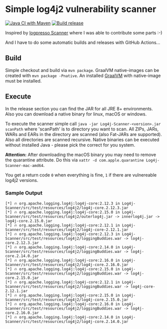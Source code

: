 # Simple log4j2 vulnerability scanner

[![Java CI with Maven](https://github.com/Afrouper/Log4j-Scanner/actions/workflows/maven.yml/badge.svg)](https://github.com/Afrouper/Log4j-Scanner/actions/workflows/maven.yml)
[![Build release](https://github.com/Afrouper/Log4j-Scanner/actions/workflows/buildAndRelease.yml/badge.svg)](https://github.com/Afrouper/Log4j-Scanner/actions/workflows/buildAndRelease.yml)

Inspired by [logpresso Scanner](https://github.com/logpresso/CVE-2021-44228-Scanner) where I was able to contribute some parts :-)

And I have to do some automatic builds and releases with GitHub Actions...

## Build
Simple checkout and build via `mvn package`. GraalVM native-images can be created with `mvn package -Pnative`. An installed [GraalVM](https://www.graalvm.org) with native-image must be installed.

## Execute
In the release section you can find the JAR for all JRE 8+ environments. Also you can download a native binary for linux, macOS or windows.

To execute the scanner simple call `java -jar Log4j-Scanner-<version>.jar scanPath` where 'scanPath' is to directory you want to scan. All ZIPs, JARs, WARs and EARs in the directory are scanned (also Fat-JARs are supported). Also all directories are scanned recursive. Native binaries can be executed without installed Java - please pick the correct for you system.

**Attention:** After downloading the macOS binary you may need to remove the quarantine attribute. Do this via `xattr -d com.apple.quarantine Log4j-Scanner-mac-amd64`.

You get a return code `0` when everything is fine, `1` if there are vulnereable log4j2 versions.

### Sample Output
```
[*] 🔥 org.apache.logging.log4j:log4j-core:2.12.3 in Log4j-Scanner/src/test/resources/log4j2/log4j-core.2.12.3.jar
[*] 🔥 org.apache.logging.log4j:log4j-core:2.15.0 in Log4j-Scanner/src/test/resources/log4j2/outerlog4j.jar -> innerlog4j.jar -> log4j-core.2.15.0.jar
[*] 🔥 org.apache.logging.log4j:log4j-core:2.12.1 in Log4j-Scanner/src/test/resources/log4j2/log4j-core-2.12.1.jar
[*] 🔥 org.apache.logging.log4j:log4j-core:2.12.3 in Log4j-Scanner/src/test/resources/log4j2/loggingBuddies.war -> log4j-core.2.12.3.jar
[*] 🔥 org.apache.logging.log4j:log4j-core:2.14.0 in Log4j-Scanner/src/test/resources/log4j2/loggingBuddies.war -> log4j-core.2.14.0.jar
[*] 🔥 org.apache.logging.log4j:log4j-core:2.16.0 in Log4j-Scanner/src/test/resources/log4j2/log4j-core.2.16.0.jar
[*] 🔥 org.apache.logging.log4j:log4j-core:2.15.0 in Log4j-Scanner/src/test/resources/log4j2/loggingBuddies.war -> log4j-core.2.15.0.jar
[*] 🔥 org.apache.logging.log4j:log4j-core:2.12.1 in Log4j-Scanner/src/test/resources/log4j2/loggingBuddies.war -> log4j-core-2.12.1.jar
[*] 🔥 org.apache.logging.log4j:log4j-core:2.15.0 in Log4j-Scanner/src/test/resources/log4j2/log4j-core.2.15.0.jar
[*] 🔥 org.apache.logging.log4j:log4j-core:2.16.0 in Log4j-Scanner/src/test/resources/log4j2/loggingBuddies.war -> log4j-core.2.16.0.jar
[*] 🔥 org.apache.logging.log4j:log4j-core:2.14.0 in Log4j-Scanner/src/test/resources/log4j2/log4j-core.2.14.0.jar
```